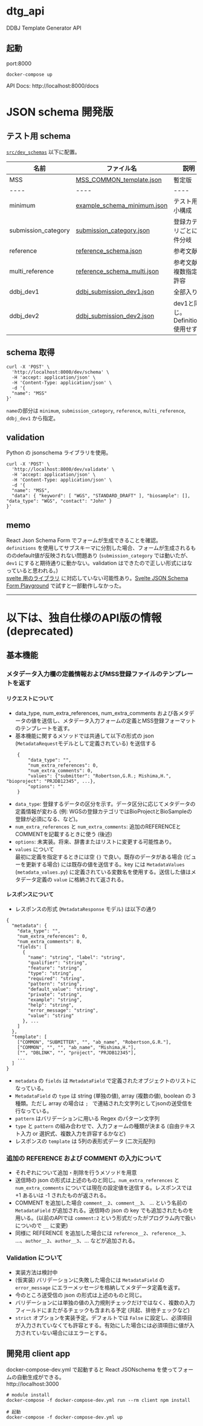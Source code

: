 # dtg_api
DDBJ Template Generator API

## 起動
port:8000
```
docker-compose up
```

API Docs: http://localhost:8000/docs

# JSON schema 開発版

## テスト用 schema  

[`src/dev_schemas`](src/dev_schemas) 以下に配置。

| 名前 | ファイル名 | 説明 |
| ---- | ---- | ---- |
| MSS | [MSS_COMMON_template.json](src/dev_schemas/MSS_COMMON_template.json) | 暫定版 | 
| ---- | ---- | ---- |
| minimum | [example_schema_minimum.json](src/dev_schemas/example_schema_minimum.json) | テスト用最小構成 | 
| submission_category | [submission_category.json](src/dev_schemas/submission_category.json)  | 登録カテゴリごとに条件分岐 |
| reference | [reference_schema.json](src/dev_schemas/reference_schema.json)  | 参考文献用 |
| multi_reference | [reference_schema_multi.json](src/dev_schemas/reference_schema_multi.json)  | 参考文献の複数指定を許容 |
| ddbj_dev1 | [ddbj_submission_dev1.json](src/dev_schemas/ddbj_submission_dev1.json)  | 全部入り |
| ddbj_dev2 | [ddbj_submission_dev2.json](src/templates/ddbj_submission_dev2.json)  | dev1と同じ。Definitions 使用せず |

## schema 取得
```
curl -X 'POST' \
  'http://localhost:8000/dev/schema' \
  -H 'accept: application/json' \
  -H 'Content-Type: application/json' \
  -d '{
  "name": "MSS"
}'
```
`name`の部分は `minimum`, `submission_category`, `reference`, `multi_reference`, `ddbj_dev1` から指定。

## validation
Python の jsonschema ライブラリを使用。
```
curl -X 'POST' \
  'http://localhost:8000/dev/validate' \
  -H 'accept: application/json' \
  -H 'Content-Type: application/json' \
  -d '{
  "name": "MSS",
  "data": { "keyword": [ "WGS", "STANDARD_DRAFT" ], "biosample": [], "data_type": "WGS", "contact": "John" }
}'
```

## memo
React Json Schema Form でフォームが生成できることを確認。  
`definitions` を使用してサブスキーマに分割した場合、フォームが生成されるもののdefault値が反映されない問題あり (`submission_category` では動いたが、`dev1` にすると期待通りに動かない。validation はできたので正しい形式にはなっていると思われる。)  
[svelte 用のライブラリ](https://github.com/webgme/svelte-jsonschema-form) に対応していない可能性あり。[Svelte JSON Schema Form Playground](https://github.com/webgme/svelte-jsonschema-form#:~:text=Svelte%20JSON%20Schema%20Form%20Playground) で試すと一部動作しなかった。


---
# 以下は、独自仕様のAPI版の情報 (deprecated)

## 基本機能
### メタデータ入力欄の定義情報およびMSS登録ファイルのテンプレートを返す
#### リクエストについて
- data_type, num_extra_references, num_extra_comments および各メタデータの値を送信し、メタデータ入力フォームの定義とMSS登録フォーマットのテンプレートを返す。  
- 基本機能に関するメソッドでは共通して以下の形式の json (`MetadataRequest`モデルとして定義されている) を送信する
```
    {
        "data_type": "",
        "num_extra_references": 0,
        "num_extra_comments": 0,
        "values": {"submitter": "Robertson,G.R.; Mishima,H.", "bioproject": "PRJDB12345", ...},
        "options": ""
    }
```
- `data_type`: 登録するデータの区分を示す。データ区分に応じてメタデータの定義情報が変わる (例: WGSの登録カテゴリではBioProjectとBioSampleの登録が必須になる、など)。
- `num_extra_references` と `num_extra_comments`: 追加のREFERENCEとCOMMENTを記載するときに使う (後述)
- `options`: 未実装。将来、辞書またはリストに変更する可能性あり。
- `values` について  
    最初に定義を指定するときには空 `{}` で良い。既存のデータがある場合 (ビューを更新する場合) には既存の値を送信する。key には `MetadataValues` (`metadata_values.py`) に定義されている変数名を使用する。送信した値はメタデータ定義の `value` に格納されて返される。
#### レスポンスについて
- レスポンスの形式 (`MetadataResponse` モデル) は以下の通り
```
{
  "metadata": {
    "data_type": "",
    "num_extra_references": 0,
    "num_extra_comments": 0,
    "fields": [
      {
        "name": "string", "label": "string",
        "qualifier": "string",
        "feature": "string",
        "type": "string",
        "required": "string",
        "pattern": "string",
        "default_value": "string",
        "private": "string",
        "example": "string",
        "help": "string",
        "error_message": "string",
        "value": "string"
      }, ...
    ]
  },
  "template": [
    ["COMMON", "SUBMITTER", "", "ab_name", "Robertson,G.R."],
    ["COMMON", "", "", "ab_name", "Mishima,H."],
    ["", "DBLINK", "", "project", "PRJDB12345"],
    ...
  ]
}
```
- `metadata` の `fields` は `MetadataField` で定義されたオブジェクトのリストになっている。
- `MetadataField` の `type` は string (単独の値), array (複数の値), boolean の 3 種類。ただし array の場合は `; ` で連結された文字列としてjsonの送受信を行なっている。
- `pattern` はバリデーションに用いる Regex のパターン文字列
- `type` と `pattern` の組み合わせで、入力フォームの種類が決まる (自由テキスト入力 or 選択式、複数入力を許容するかなど)
- レスポンスの `template` は 5列の表形式データ (二次元配列)

### 追加の REFERENCE および COMMENT の入力について
- それぞれについて追加・削除を行うメソッドを用意
- 送信時の json の形式は上述のものと同じ。`num_extra_references` と `num_extra_comments` については現在の設定値を送信する。レスポンスでは +1 あるいは -1 されたものが返される。
- COMMENT を追加した場合 `comment__2`、`comment__3`、 ... という名前の `MetadataField` が追加される。送信時の json の key でも追加されたものを用いる。(以前のAPIでは `comment:2` という形式だったがプログラム内で扱いについので `__` に変更)
- 同様に REFERENCE を追加した場合には `reference__2`、`reference__3`、 ...、`author__2`、`author__3`、... などが追加される。

### Validation について
- 実装方法は検討中
- (仮実装) バリデーションに失敗した場合には `MetadataField` の `error_message` にエラーメッセージを格納してメタデータ定義を返す。
- 今のところ送受信の json の形式は上述のものと同じ。
- バリデーションには単独の値の入力規則チェックだけではなく、複数の入力フィールドにまたがるチェックも含まれる予定 (共起、排他チェックなど)
- `strict` オプションを実装予定。デフォルトでは `False` に設定し、必須項目が入力されていなくても許容とする。有効にした場合には必須項目に値が入力されていない場合にはエラーとする。



## 開発用 client app
docker-compose-dev.yml で起動すると React JSONschema を使ってフォームの自動生成ができる。  
http://localhost:3000

```
# module install
docker-compose -f docker-compose-dev.yml run --rm client npm install 

# 起動
docker-compose -f docker-compose-dev.yml up
```